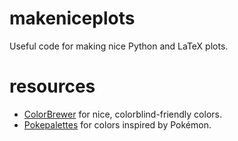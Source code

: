 # makeniceplots
Useful code for making nice Python and LaTeX plots.

# resources

- [ColorBrewer](https://colorbrewer2.org) for nice, colorblind-friendly colors.
- [Pokepalettes](https://pokepalettes.com/) for colors inspired by Pokémon.

